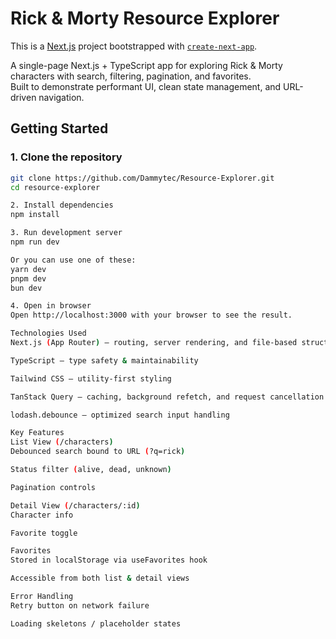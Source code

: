 # Rick & Morty Resource Explorer

This is a [Next.js](https://nextjs.org) project bootstrapped with [`create-next-app`](https://nextjs.org/docs/app/api-reference/cli/create-next-app).

A single-page Next.js + TypeScript app for exploring Rick & Morty characters with search, filtering, pagination, and favorites.  
Built to demonstrate performant UI, clean state management, and URL-driven navigation.

## Getting Started

### 1. Clone the repository

```bash
git clone https://github.com/Dammytec/Resource-Explorer.git
cd resource-explorer

2. Install dependencies
npm install

3. Run development server
npm run dev

Or you can use one of these:
yarn dev
pnpm dev
bun dev

4. Open in browser
Open http://localhost:3000 with your browser to see the result.

Technologies Used
Next.js (App Router) — routing, server rendering, and file-based structure

TypeScript — type safety & maintainability

Tailwind CSS — utility-first styling

TanStack Query — caching, background refetch, and request cancellation

lodash.debounce — optimized search input handling

Key Features
List View (/characters)
Debounced search bound to URL (?q=rick)

Status filter (alive, dead, unknown)

Pagination controls

Detail View (/characters/:id)
Character info

Favorite toggle

Favorites
Stored in localStorage via useFavorites hook

Accessible from both list & detail views

Error Handling
Retry button on network failure

Loading skeletons / placeholder states


